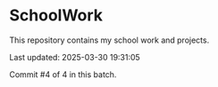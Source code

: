 # SchoolWork

This repository contains my school work and projects.

Last updated: 2025-03-30 19:31:05

Commit #4 of 4 in this batch.